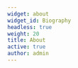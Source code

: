```yaml
---
widget: about
widget_id: Biography
headless: true
weight: 20 
title: About
active: true
author: admin
---
```

